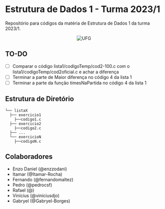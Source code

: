# Estrutura de Dados 1 - Turma 2023/1

Repositório para códigos da matéria de Estrutura de Dados 1 da turma 2023/1.

<div align="center">
  <img src="https://upload.wikimedia.org/wikipedia/commons/thumb/1/19/UFG_logo.svg/384px-UFG_logo.svg.png" alt="UFG">
</div>

## TO-DO
- [ ] Comparar o código lista1/codígoTemp/cod2-100.c com o lista1/codigoTemp/cod2oficial.c e achar a diferença
- [ ] Terminar a parte de Maior diferença no código 4 da lista 1
- [ ] Terminar a parte da função timesNaPartida no código 4 da lista 1
## Estrutura de Diretório
```
└── listaX
  ├── exercicio1
    ├──codigo1.c
  ├── exercicio2
    ├──codigo2.c
  ├── ...
  └── exercicioN
    ├──codigoN.c
```
## Colaboradores
- Enzo Daniel (@enzzodani)
- Itamar (@Itamar-Rocha)
- Fernando (@fernandomaltez)
- Pedro (@pedrocsf)
- Rafael (@)
- Vinícius (@viniciusdjo)
- Gabryel (@Gabryel-Borges)
